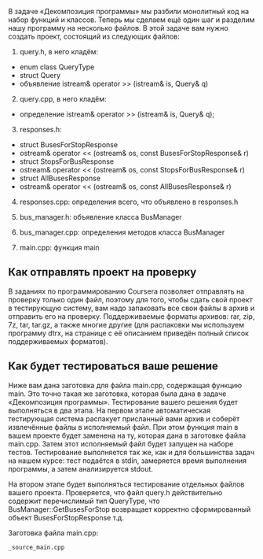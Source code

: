 В задаче «Декомпозиция программы» мы разбили монолитный код на набор
функций и классов. Теперь мы сделаем ещё один шаг и разделим нашу
программу на несколько файлов. В этой задаче вам нужно создать проект,
состоящий из следующих файлов:

1. query.h, в него кладём:

* enum class QueryType
* struct Query
* объявление istream& operator >> (istream& is, Query& q)

2. query.cpp, в него кладём:

* определение istream& operator >> (istream& is, Query& q);

3. responses.h:

* struct BusesForStopResponse
* ostream& operator << (ostream& os, const BusesForStopResponse& r)
* struct StopsForBusResponse
* ostream& operator << (ostream& os, const StopsForBusResponse& r)
* struct AllBusesResponse
* ostream& operator << (ostream& os, const AllBusesResponse& r)

4. responses.cpp: определения всего, что объявлено в responses.h

5. bus_manager.h: объявление класса BusManager

6. bus_manager.cpp: определения методов класса BusManager

7. main.cpp: функция main

## Как отправлять проект на проверку
В заданиях по программированию Coursera позволяет отправлять на проверку
только один файл, поэтому для того, чтобы сдать свой проект в тестирующую
систему, вам надо запаковать все свои файлы в архив и отправить его на
проверку. Поддерживаемые форматы архивов: rar, zip, 7z, tar, tar.gz, а также
многие другие (для распаковки мы используем программу dtrx, на странице с её
описанием приведён полный список поддерживаемых форматов).

## Как будет тестироваться ваше решение
Ниже вам дана заготовка для файла main.cpp, содержащая функцию main. Это
точно такая же заготовка, которая была дана в задаче «Декомпозиция
программы». Тестирование вашего решения будет выполняться в два этапа.
На первом этапе автоматическая тестирующая система распакует присланный
вами архив и соберёт извлечённые файлы в исполняемый файл. При этом
функция main в вашем проекте будет заменена на ту, которая дана в заготовке
файла main.cpp. Затем этот исполняемый файл будет запущен на наборе
тестов. Тестирование выполняется так же, как и для большинства задач на
нашем курсе: тест подаётся в stdin, замеряется время выполнения программы,
а затем анализируется stdout.

На втором этапе будет выполняться тестирование отдельных файлов вашего
проекта. Проверяется, что файл query.h действительно содержит
перечислимый тип QueryType, что BusManager::GetBusesForStop возвращает
корректно сформированный объект BusesForStopResponse т.д.

Заготовка файла main.cpp:

`_source_main.cpp`